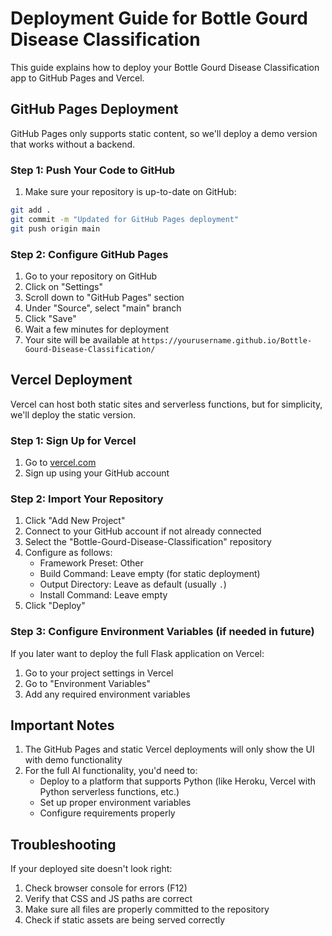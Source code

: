 # Deployment Guide for Bottle Gourd Disease Classification

This guide explains how to deploy your Bottle Gourd Disease Classification app to GitHub Pages and Vercel.

## GitHub Pages Deployment

GitHub Pages only supports static content, so we'll deploy a demo version that works without a backend.

### Step 1: Push Your Code to GitHub

1. Make sure your repository is up-to-date on GitHub:
```bash
git add .
git commit -m "Updated for GitHub Pages deployment"
git push origin main
```

### Step 2: Configure GitHub Pages

1. Go to your repository on GitHub
2. Click on "Settings"
3. Scroll down to "GitHub Pages" section
4. Under "Source", select "main" branch
5. Click "Save"
6. Wait a few minutes for deployment
7. Your site will be available at `https://yourusername.github.io/Bottle-Gourd-Disease-Classification/`

## Vercel Deployment

Vercel can host both static sites and serverless functions, but for simplicity, we'll deploy the static version.

### Step 1: Sign Up for Vercel

1. Go to [vercel.com](https://vercel.com)
2. Sign up using your GitHub account

### Step 2: Import Your Repository

1. Click "Add New Project"
2. Connect to your GitHub account if not already connected
3. Select the "Bottle-Gourd-Disease-Classification" repository
4. Configure as follows:
   - Framework Preset: Other
   - Build Command: Leave empty (for static deployment)
   - Output Directory: Leave as default (usually `.`)
   - Install Command: Leave empty
5. Click "Deploy"

### Step 3: Configure Environment Variables (if needed in future)

If you later want to deploy the full Flask application on Vercel:

1. Go to your project settings in Vercel
2. Go to "Environment Variables"
3. Add any required environment variables

## Important Notes

1. The GitHub Pages and static Vercel deployments will only show the UI with demo functionality
2. For the full AI functionality, you'd need to:
   - Deploy to a platform that supports Python (like Heroku, Vercel with Python serverless functions, etc.)
   - Set up proper environment variables
   - Configure requirements properly

## Troubleshooting

If your deployed site doesn't look right:

1. Check browser console for errors (F12)
2. Verify that CSS and JS paths are correct
3. Make sure all files are properly committed to the repository
4. Check if static assets are being served correctly
